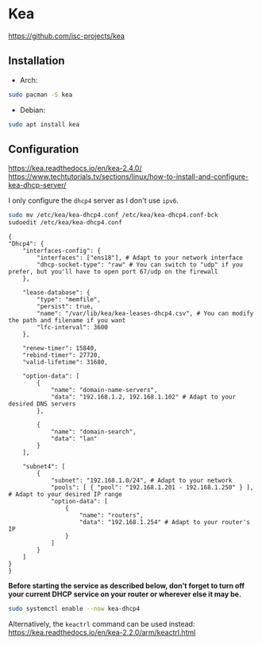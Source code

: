 # Kea

<https://github.com/isc-projects/kea>

## Installation

- Arch:

```bash
sudo pacman -S kea
```

- Debian:

```bash
sudo apt install kea
```

## Configuration

<https://kea.readthedocs.io/en/kea-2.4.0/>  
<https://www.techtutorials.tv/sections/linux/how-to-install-and-configure-kea-dhcp-server/>

I only configure the `dhcp4` server as I don't use `ipv6`.

```bash
sudo mv /etc/kea/kea-dhcp4.conf /etc/kea/kea-dhcp4.conf-bck
sudoedit /etc/kea/kea-dhcp4.conf
```

```text
{
"Dhcp4": {
    "interfaces-config": {
        "interfaces": ["ens18"], # Adapt to your network interface
        "dhcp-socket-type": "raw" # You can switch to "udp" if you prefer, but you'll have to open port 67/udp on the firewall
    },

    "lease-database": {
        "type": "memfile",
        "persist": true,
        "name": "/var/lib/kea/kea-leases-dhcp4.csv", # You can modify the path and filename if you want
        "lfc-interval": 3600
    },

    "renew-timer": 15840,
    "rebind-timer": 27720,
    "valid-lifetime": 31680,

    "option-data": [
        {
            "name": "domain-name-servers",
            "data": "192.168.1.2, 192.168.1.102" # Adapt to your desired DNS servers
        },

        {
            "name": "domain-search",
            "data": "lan"
        }
    ],

    "subnet4": [
        {
            "subnet": "192.168.1.0/24", # Adapt to your network
            "pools": [ { "pool": "192.168.1.201 - 192.168.1.250" } ], # Adapt to your desired IP range
            "option-data": [
                {
                    "name": "routers",
                    "data": "192.168.1.254" # Adapt to your router's IP
                }
            ]
        }
    ]
}
}
```

**Before starting the service as described below, don't forget to turn off your current DHCP service on your router or wherever else it may be.**

```bash
sudo systemctl enable --now kea-dhcp4
```

Alternatively, the `keactrl` command can be used instead:
<https://kea.readthedocs.io/en/kea-2.2.0/arm/keactrl.html>
